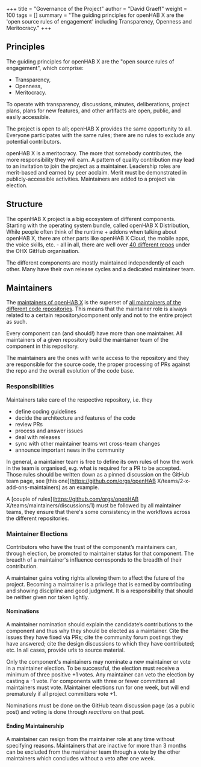 +++
title = "Governance of the Project"
author = "David Graeff"
weight = 100
tags = []
summary = "The guiding principles for openHAB X are the 'open source rules of engagement' including Transparency, Openness and Meritocracy."
+++

## Principles

The guiding principles for openHAB X are the "open source rules of engagement", which comprise:

- Transparency,
- Openness,
- Meritocracy.

To operate with transparency, discussions, minutes, deliberations, project plans, plans for new features, and other artifacts are open, public, and easily accessible.

The project is open to all; openHAB X provides the same opportunity to all. Everyone participates with the same rules; there are no rules to exclude any potential contributors.

openHAB X is a meritocracy. The more that somebody contributes, the more responsibility they will earn. A pattern of quality contribution may lead to an invitation to join the project as a maintainer. Leadership roles are merit-based and earned by peer acclaim. Merit must be demonstrated in publicly-accessible activities. Maintainers are added to a project via election.

## Structure

The openHAB X project is a big ecosystem of different components.
Starting with the operating system bundle, called openHAB X Distribution, 
While people often think of the runtime + addons when talking about openHAB X, there are other parts like openHAB X Cloud, the mobile apps, the voice skills, etc. - all in all, there are well over [40 different repos](https://github.com/openhab-nodes) under the OHX GitHub organisation.

The different components are mostly maintained independently of each other. Many have their own release cycles and a dedicated maintainer team.

## Maintainers

The [maintainers of openHAB X](https://github.com/orgs/openhab-nodes/teams/maintainers) is the superset of [all maintainers of the different code repositories](https://github.com/orgs/openhab-nodes/teams/maintainers/teams).
This means that the maintainer role is always related to a certain repository/component only and not to the entire project as such.

Every component can (and should!) have more than one maintainer. All maintainers of a given repository build the maintainer team of the component in this repository.

The maintainers are the ones with write access to the repository and they are responsible for the source code, the proper processing of PRs against the repo and the overall evolution of the code base.

### Responsibilities

Maintainers take care of the respective repository, i.e. they
- define coding guidelines
- decide the architecture and features of the code
- review PRs
- process and answer issues
- deal with releases
- sync with other maintainer teams wrt cross-team changes
- announce important news in the community

In general, a maintainer team is free to define its own rules of how the work in the team is organised, e.g. what is required for a PR to be accepted. Those rules should be written down as a pinned discussion on the GitHub team page, see [this one](https://github.com/orgs/openHAB X/teams/2-x-add-ons-maintainers) as an example.

A [couple of rules](https://github.com/orgs/openHAB X/teams/maintainers/discussions/1) must be followed by all maintainer teams, they ensure that there's some consistency in the workflows across the different repositories.

### Maintainer Elections

Contributors who have the trust of the component’s maintainers can, through election, be promoted to maintainer status for that component. The breadth of a maintainer's influence corresponds to the breadth of their contribution.

A maintainer gains voting rights allowing them to affect the future of the project. Becoming a maintainer is a privilege that is earned by contributing and showing discipline and good judgment. It is a responsibility that should be neither given nor taken lightly.

#### Nominations

A maintainer nomination should explain the candidate’s contributions to the component and thus why they should be elected as a maintainer. Cite the issues they have fixed via PRs; cite the community forum postings they have answered; cite the design discussions to which they have contributed; etc. In all cases, provide urls to source material.

Only the component's maintainers may nominate a new maintainer or vote in a maintainer election. To be successful, the election must receive a minimum of three positive +1 votes. Any maintainer can veto the election by casting a -1 vote. For components with three or fewer committers all maintainers must vote. Maintainer elections run for one week, but will end prematurely if all project committers vote +1.

Nominations must be done on the GitHub team discussion page (as a public post) and voting is done through _reactions_ on that post.

#### Ending Maintainership

A maintainer can resign from the maintainer role at any time without specifying reasons.
Maintainers that are inactive for more than 3 months can be excluded from the maintainer team through a vote by the other maintainers which concludes without a veto after one week.
